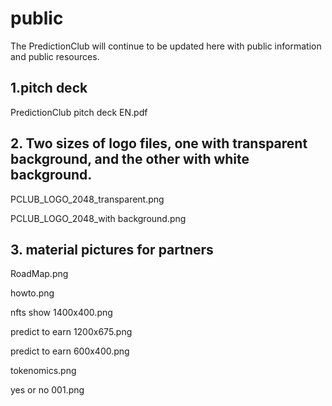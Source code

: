 # public


The PredictionClub will continue to be updated here with public information and public resources.

## 1.pitch deck

PredictionClub pitch deck EN.pdf



## 2. Two sizes of logo files, one with transparent background, and the other with white background.

PCLUB_LOGO_2048_transparent.png

PCLUB_LOGO_2048_with background.png




## 3. material pictures for partners

RoadMap.png

howto.png

nfts show 1400x400.png

predict to earn 1200x675.png

predict to earn 600x400.png

tokenomics.png

yes or no 001.png

